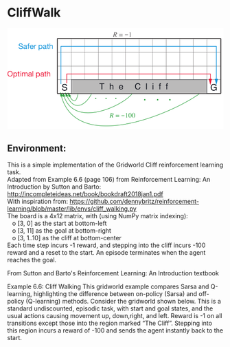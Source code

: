 # CliffWalk
![Cliff Walking representation](cliff_walking.png "Cliff Walking")
## Environment:
This is a simple implementation of the Gridworld Cliff  reinforcement learning task.<br>  Adapted from Example 6.6 (page 106) from Reinforcement Learning: An Introduction by Sutton and Barto: http://incompleteideas.net/book/bookdraft2018jan1.pdf
<br>With inspiration from: https://github.com/dennybritz/reinforcement-learning/blob/master/lib/envs/cliff_walking.py<br>
The board is a 4x12 matrix, with (using NumPy matrix indexing):<br>
&nbsp;&nbsp;&nbsp;o	[3, 0] as the start at bottom-left<br>
&nbsp;&nbsp;&nbsp;o	[3, 11] as the goal at bottom-right<br>
&nbsp;&nbsp;&nbsp;o	[3, 1..10] as the cliff at bottom-center<br>
Each time step incurs -1 reward, and stepping into the cliff incurs -100 reward and a reset to the start. An episode terminates when the agent reaches the goal.<br>

From Sutton and Barto's Reinforcement Learning: An Introduction textbook

Example 6.6: Cliff Walking This gridworld example compares Sarsa and Q-learning, highlighting the difference between on-policy (Sarsa) and off-policy (Q-learning) methods. Consider the gridworld shown below. This is a standard undiscounted, episodic task, with start and goal states, and the usual actions causing movement up, down,right, and left. Reward is -1 on all transitions except those into the region marked “The Cliff”. Stepping into this region incurs a reward of -100 and sends the agent instantly back to the start.
